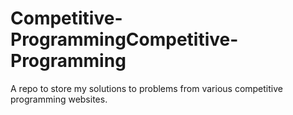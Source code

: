 # Competitive-ProgrammingCompetitive-Programming
A repo to store my solutions to problems from various competitive programming websites.
